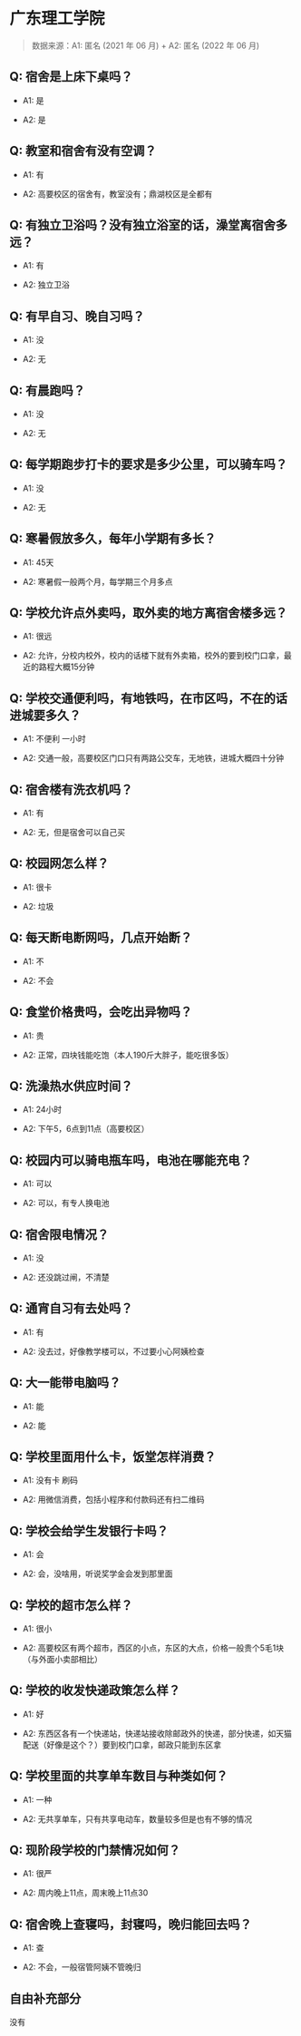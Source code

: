 # 广东理工学院

> 数据来源：A1: 匿名 (2021 年 06 月) + A2: 匿名 (2022 年 06 月)

## Q: 宿舍是上床下桌吗？

- A1: 是

- A2: 是

## Q: 教室和宿舍有没有空调？

- A1: 有

- A2: 高要校区的宿舍有，教室没有；鼎湖校区是全都有

## Q: 有独立卫浴吗？没有独立浴室的话，澡堂离宿舍多远？

- A1: 有

- A2: 独立卫浴

## Q: 有早自习、晚自习吗？

- A1: 没

- A2: 无

## Q: 有晨跑吗？

- A1: 没

- A2: 无

## Q: 每学期跑步打卡的要求是多少公里，可以骑车吗？

- A1: 没

- A2: 无

## Q: 寒暑假放多久，每年小学期有多长？

- A1: 45天

- A2: 寒暑假一般两个月，每学期三个月多点

## Q: 学校允许点外卖吗，取外卖的地方离宿舍楼多远？

- A1: 很远

- A2: 允许，分校内校外，校内的话楼下就有外卖箱，校外的要到校门口拿，最近的路程大概15分钟

## Q: 学校交通便利吗，有地铁吗，在市区吗，不在的话进城要多久？

- A1: 不便利 一小时

- A2: 交通一般，高要校区门口只有两路公交车，无地铁，进城大概四十分钟

## Q: 宿舍楼有洗衣机吗？

- A1: 有

- A2: 无，但是宿舍可以自己买

## Q: 校园网怎么样？

- A1: 很卡

- A2: 垃圾

## Q: 每天断电断网吗，几点开始断？

- A1: 不

- A2: 不会

## Q: 食堂价格贵吗，会吃出异物吗？

- A1: 贵

- A2: 正常，四块钱能吃饱（本人190斤大胖子，能吃很多饭）

## Q: 洗澡热水供应时间？

- A1: 24小时

- A2: 下午5，6点到11点（高要校区）

## Q: 校园内可以骑电瓶车吗，电池在哪能充电？

- A1: 可以

- A2: 可以，有专人换电池

## Q: 宿舍限电情况？

- A1: 没

- A2: 还没跳过闸，不清楚

## Q: 通宵自习有去处吗？

- A1: 有

- A2: 没去过，好像教学楼可以，不过要小心阿姨检查

## Q: 大一能带电脑吗？

- A1: 能

- A2: 能

## Q: 学校里面用什么卡，饭堂怎样消费？

- A1: 没有卡 刷码

- A2: 用微信消费，包括小程序和付款码还有扫二维码

## Q: 学校会给学生发银行卡吗？

- A1: 会

- A2: 会，没啥用，听说奖学金会发到那里面

## Q: 学校的超市怎么样？

- A1: 很小

- A2: 高要校区有两个超市，西区的小点，东区的大点，价格一般贵个5毛1块（与外面小卖部相比）

## Q: 学校的收发快递政策怎么样？

- A1: 好

- A2: 东西区各有一个快递站，快递站接收除邮政外的快递，部分快递，如天猫配送（好像是这个？）要到校门口拿，邮政只能到东区拿

## Q: 学校里面的共享单车数目与种类如何？

- A1: 一种

- A2: 无共享单车，只有共享电动车，数量较多但是也有不够的情况

## Q: 现阶段学校的门禁情况如何？

- A1: 很严

- A2: 周内晚上11点，周末晚上11点30

## Q: 宿舍晚上查寝吗，封寝吗，晚归能回去吗？

- A1: 查

- A2: 不会，一般宿管阿姨不管晚归

## 自由补充部分

没有